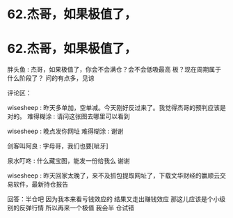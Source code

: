 # 62.杰哥，如果极值了，

# 62.杰哥，如果极值了，

胖头鱼 : 杰哥，如果极值了，你会不会满仓？会不会低吸最高 板？现在周期属于什么阶段了？ 问的有点多，见谅

评论区：

wisesheep : 昨天多单加，空单减。今天刚好反过来了。我觉得杰哥的预判应该是对的。 难得糊涂 : 请问这张图去哪里可以看到

wisesheep : 晚点发你网址 难得糊涂 : 谢谢

剑客叫阿良 : 字母哥，我们也要[呲牙]

泉水叮咚 : 什么藏宝图，能发一份给我么 谢谢

wisesheep : 昨天回家太晚了，来不及抓包提取网址了，下载文华财经的赢顺云交易软件，最新持仓报告

回答：半仓吧 因为我本来看亏钱效应的 结果又走出赚钱效应 那这儿应该是个小级别的反弹行情 所以再来一个极值 我会半 仓试错